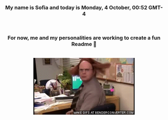 


<div align="center">
<h3 >My name is Sofia and today is Monday, 4 October, 00:52 GMT-4</h3><br>
<h3 >For now, me and my personalities are working to create a fun Readme 👋
</h3><br>
<img src='img/dwight.gif' alt='working...'/>
</div>
